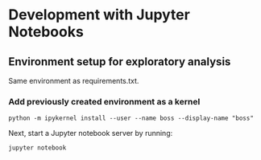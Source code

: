 # Development with Jupyter Notebooks 

## Environment setup for exploratory analysis

Same environment as requirements.txt.  

### Add previously created environment as a kernel

`python -m ipykernel install --user --name boss --display-name "boss"`

Next, start a Jupyter notebook server by running: 

`jupyter notebook`
